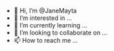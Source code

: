 - 👋 Hi, I’m @JaneMayta
- 👀 I’m interested in ...
- 🌱 I’m currently learning ...
- 💞️ I’m looking to collaborate on ...
- 📫 How to reach me ...

<!---
JaneMayta/JaneMayta is a ✨ special ✨ repository because its `README.md` (this file) appears on your GitHub profile.
You can click the Preview link to take a look at your changes.
--->
